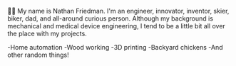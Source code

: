 :raising_hand_man: My name is Nathan Friedman.  I'm an engineer, innovator, inventor, skier, biker, dad, and all-around curious person.  Although my background is mechanical and medical device engineering, I tend to be a little bit all over the place with my projects.  

-Home automation
-Wood working
-3D printing
-Backyard chickens
-And other random things!


<!---
handlebarsandwich/handlebarsandwich is a ✨ special ✨ repository because its `README.md` (this file) appears on your GitHub profile.
You can click the Preview link to take a look at your changes.
--->
